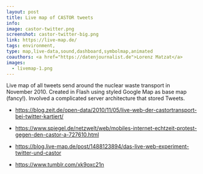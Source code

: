 ```yaml
---
layout: post
title: Live map of CASTOR tweets
info: 
image: castor-twitter.png
screenshot: castor-twitter-big.png
link: https://live-map.de/
tags: environment,
type: map,live-data,sound,dashboard,symbolmap,animated
coauthors: <a href="https://datenjournalist.de">Lorenz Matzat</a>
images: 
  - livemap-1.png
---
```


Live map of all tweets send around the nuclear waste transport in November 2010. Created in Flash using styled Google Map as base map (fancy!). Involved a complicated server architecture that stored Tweets.

- https://blog.zeit.de/open-data/2010/11/05/live-web-der-castortransport-bei-twitter-kartiert/
- https://www.spiegel.de/netzwelt/web/mobiles-internet-echtzeit-protest-gegen-den-castor-a-727610.html

- https://blog.live-map.de/post/1488123894/das-live-web-experiment-twitter-und-castor
- https://www.tumblr.com/xk9oxc21n